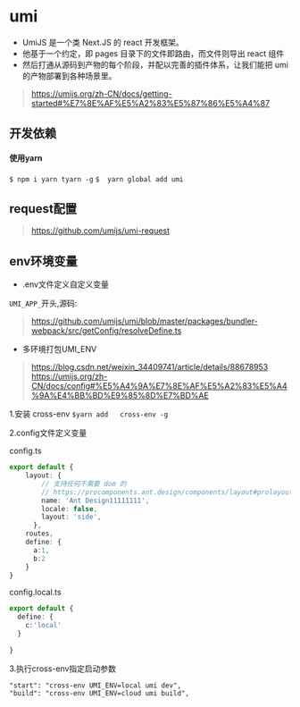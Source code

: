 # umi

 - UmiJS 是一个类 Next.JS 的 react 开发框架。
 - 他基于一个约定，即 pages 目录下的文件即路由，而文件则导出 react 组件
 - 然后打通从源码到产物的每个阶段，并配以完善的插件体系，让我们能把 umi 的产物部署到各种场景里。

 > https://umijs.org/zh-CN/docs/getting-started#%E7%8E%AF%E5%A2%83%E5%87%86%E5%A4%87

## 开发依赖

#### 使用yarn

`$ npm i yarn tyarn -g`
`$  yarn global add umi`

## request配置

> https://github.com/umijs/umi-request

## env环境变量

- .env文件定义自定义变量

`UMI_APP_`开头,源码: 
> https://github.com/umijs/umi/blob/master/packages/bundler-webpack/src/getConfig/resolveDefine.ts

 - 多环境打包UMI_ENV

 > https://blog.csdn.net/weixin_34409741/article/details/88678953
 > https://umijs.org/zh-CN/docs/config#%E5%A4%9A%E7%8E%AF%E5%A2%83%E5%A4%9A%E4%BB%BD%E9%85%8D%E7%BD%AE

1.安装 cross-env
`$yarn add   cross-env -g`

2.config文件定义变量

config.ts

```ts
export default {
    layout: {
        // 支持任何不需要 dom 的
        // https://procomponents.ant.design/components/layout#prolayout
        name: 'Ant Design11111111',
        locale: false,
        layout: 'side',
      },
    routes,
    define: {
      a:1,
      b:2
    }
}
```

config.local.ts

```ts
export default {
  define: {
    c:'local'
  }
   
}
```

3.执行cross-env指定启动参数

```
"start": "cross-env UMI_ENV=local umi dev",
"build": "cross-env UMI_ENV=cloud umi build",
```